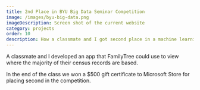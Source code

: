 ```yaml
---
title: 2nd Place in BYU Big Data Seminar Competition
image: /images/byu-big-data.png
imageDescription: Screen shot of the current website
category: projects
order: 10
description: How a classmate and I got second place in a machine learning competition
---
```


A classmate and I developed an app that FamilyTree could use to view where the majority of their census records are based.

In the end of the class we won a $500 gift certificate to Microsoft Store for placing second in the competition.